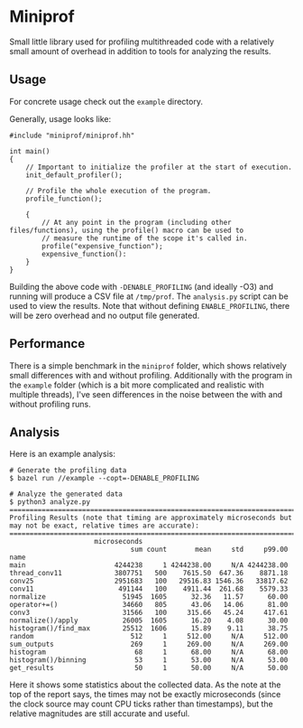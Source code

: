 # Miniprof

Small little library used for profiling multithreaded code with a relatively small amount of overhead in addition to tools for analyzing the results.

## Usage
For concrete usage check out the `example` directory.

Generally, usage looks like:
```
#include "miniprof/miniprof.hh"

int main()
{
    // Important to initialize the profiler at the start of execution.
    init_default_profiler();

    // Profile the whole execution of the program.
    profile_function();

    {
        // At any point in the program (including other files/functions), using the profile() macro can be used to
        // measure the runtime of the scope it's called in.
        profile("expensive_function");
        expensive_function():
    }
}
```
Building the above code with `-DENABLE_PROFILING` (and ideally -O3) and running will produce a CSV file at `/tmp/prof`. The `analysis.py` script can be used to view the results. Note that without defining `ENABLE_PROFILING`, there will be zero overhead and no output file generated.

## Performance
There is a simple benchmark in the `miniprof` folder, which shows relatively small differences with and without profiling.  Additionally with the program in the `example` folder (which is a bit more complicated and realistic with multiple threads), I've seen differences in the noise between the with and without profiling runs.

## Analysis
Here is an example analysis:
```
# Generate the profiling data
$ bazel run //example --copt=-DENABLE_PROFILING

# Analyze the generated data
$ python3 analyze.py
======================================================================================================================
Profiling Results (note that timing are approximately microseconds but may not be exact, relative times are accurate):
======================================================================================================================
                     microseconds                                    
                              sum count       mean     std     p99.00
name                                                                 
main                      4244238     1 4244238.00     N/A 4244238.00
thread_conv11             3807751   500    7615.50  647.36    8871.18
conv25                    2951683   100   29516.83 1546.36   33817.62
conv11                     491144   100    4911.44  261.68    5579.33
normalize                   51945  1605      32.36   11.57      60.00
operator+=()                34660   805      43.06   14.06      81.00
conv3                       31566   100     315.66   45.24     417.61
normalize()/apply           26005  1605      16.20    4.08      30.00
histogram()/find_max        25512  1606      15.89    9.11      38.75
random                        512     1     512.00     N/A     512.00
sum_outputs                   269     1     269.00     N/A     269.00
histogram                      68     1      68.00     N/A      68.00
histogram()/binning            53     1      53.00     N/A      53.00
get_results                    50     1      50.00     N/A      50.00
```
Here it shows some statistics about the collected data. As the note at the top of the report says, the times may not be exactly microseconds (since the clock source may count CPU ticks rather than timestamps), but the relative magnitudes are still accurate and useful.


